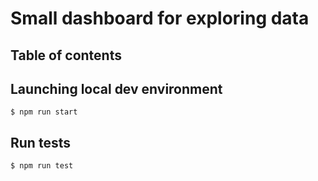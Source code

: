 # Small dashboard for exploring data

## Table of contents

## Launching local dev environment
`$ npm run start`

## Run tests
`$ npm run test`